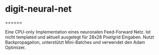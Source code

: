 
# digit-neural-net
======

Eine CPU-only Implementation eines neuronalen Feed-Forward Netz. Ist nicht templated und aktuell ausgelegt für 28x28 Pixelgrid Eingaben.
Nutzt Backpropagation, unterstützt Mini-Batches und verwendet den Adam Optimizer.
